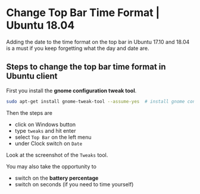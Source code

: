 
# Change Top Bar Time Format | Ubuntu 18.04

Adding the date to the time format on the top bar in Ubuntu 17.10 and 18.04 is a must if you keep forgetting what the day and date are.

## Steps to change the top bar time format in Ubuntu client

First you install the **gnome configuration tweak tool**.

``` bash
sudo apt-get install gnome-tweak-tool --assume-yes  # install gnome config tweak tool
```

Then the steps are

- click on Windows button
- type `tweaks` and hit enter
- select `Top Bar` on the left menu
- under Clock switch on `Date`

Look at the screenshot of the `Tweaks` tool.

You may also take the opportunity to

- switch on the **battery percentage**
- switch on seconds (if you need to time yourself)
